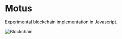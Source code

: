 # Motus

Experimental blockchain implementation in Javascript.

![Blockchain](https://i.imgur.com/QQqwXsh.png)
